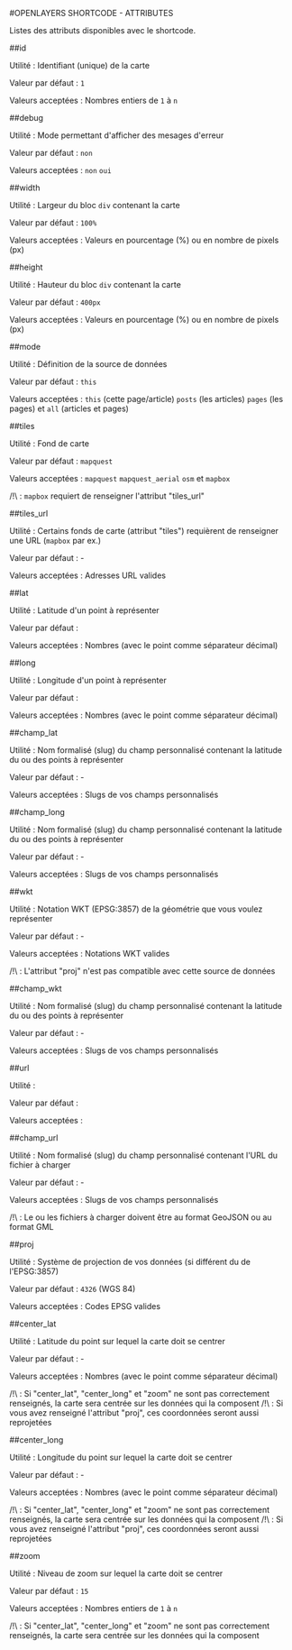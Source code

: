 #OPENLAYERS SHORTCODE - ATTRIBUTES

Listes des attributs disponibles avec le shortcode.

##id

Utilité : Identifiant (unique) de la carte

Valeur par défaut : `1`

Valeurs acceptées : Nombres entiers de `1` à `n`

##debug

Utilité : Mode permettant d'afficher des mesages d'erreur

Valeur par défaut : `non`

Valeurs acceptées : `non` `oui`

##width

Utilité : Largeur du bloc `div` contenant la carte

Valeur par défaut : `100%`

Valeurs acceptées : Valeurs en pourcentage (%) ou en nombre de pixels (px)

##height

Utilité : Hauteur du bloc `div` contenant la carte

Valeur par défaut : `400px`

Valeurs acceptées : Valeurs en pourcentage (%) ou en nombre de pixels (px)

##mode

Utilité : Définition de la source de données

Valeur par défaut : `this`

Valeurs acceptées : `this` (cette page/article) `posts` (les articles) `pages` (les pages) et `all` (articles et pages)

##tiles

Utilité : Fond de carte

Valeur par défaut : `mapquest`

Valeurs acceptées : `mapquest` `mapquest_aerial` `osm` et `mapbox`

/!\ : `mapbox` requiert de renseigner l'attribut "tiles_url"

##tiles_url

Utilité : Certains fonds de carte (attribut "tiles") requièrent de renseigner une URL (`mapbox` par ex.)

Valeur par défaut : -

Valeurs acceptées : Adresses URL valides

##lat

Utilité : Latitude d'un point à représenter

Valeur par défaut : 

Valeurs acceptées : Nombres (avec le point comme séparateur décimal)

##long

Utilité : Longitude d'un point à représenter

Valeur par défaut : 

Valeurs acceptées : Nombres (avec le point comme séparateur décimal)

##champ_lat

Utilité : Nom formalisé (slug) du champ personnalisé contenant la latitude du ou des points à représenter

Valeur par défaut : -

Valeurs acceptées : Slugs de vos champs personnalisés

##champ_long

Utilité : Nom formalisé (slug) du champ personnalisé contenant la latitude du ou des points à représenter

Valeur par défaut : -

Valeurs acceptées : Slugs de vos champs personnalisés

##wkt

Utilité : Notation WKT (EPSG:3857) de la géométrie que vous voulez représenter

Valeur par défaut : -

Valeurs acceptées : Notations WKT valides

/!\ : L'attribut "proj" n'est pas compatible avec cette source de données

##champ_wkt

Utilité : Nom formalisé (slug) du champ personnalisé contenant la latitude du ou des points à représenter

Valeur par défaut : -

Valeurs acceptées : Slugs de vos champs personnalisés

##url

Utilité : 

Valeur par défaut : 

Valeurs acceptées : 

##champ_url

Utilité :  Nom formalisé (slug) du champ personnalisé contenant l'URL du fichier à charger

Valeur par défaut : -

Valeurs acceptées : Slugs de vos champs personnalisés

/!\ : Le ou les fichiers à charger doivent être au format GeoJSON ou au format GML

##proj

Utilité : Système de projection de vos données (si différent du de l'EPSG:3857)

Valeur par défaut : `4326` (WGS 84)

Valeurs acceptées : Codes EPSG valides

##center_lat

Utilité : Latitude du point sur lequel la carte doit se centrer

Valeur par défaut : -

Valeurs acceptées :  Nombres (avec le point comme séparateur décimal)

/!\ : Si "center_lat", "center_long" et "zoom" ne sont pas correctement renseignés, la carte sera centrée sur les données qui la composent
/!\ : Si vous avez renseigné l'attribut "proj", ces coordonnées seront aussi reprojetées

##center_long

Utilité : Longitude du point sur lequel la carte doit se centrer

Valeur par défaut : -

Valeurs acceptées :  Nombres (avec le point comme séparateur décimal)

/!\ : Si "center_lat", "center_long" et "zoom" ne sont pas correctement renseignés, la carte sera centrée sur les données qui la composent
/!\ : Si vous avez renseigné l'attribut "proj", ces coordonnées seront aussi reprojetées

##zoom

Utilité : Niveau de zoom sur lequel la carte doit se centrer

Valeur par défaut : `15`

Valeurs acceptées :   Nombres entiers de `1` à `n`

/!\ : Si "center_lat", "center_long" et "zoom" ne sont pas correctement renseignés, la carte sera centrée sur les données qui la composent